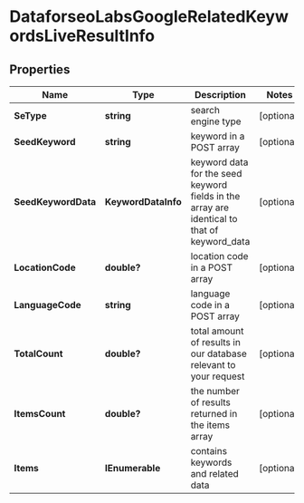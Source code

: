 # DataforseoLabsGoogleRelatedKeywordsLiveResultInfo


## Properties

| Name | Type | Description | Notes |
|------------ | ------------- | ------------- | -------------|
**SeType** | **string** | search engine type |[optional]|
**SeedKeyword** | **string** | keyword in a POST array |[optional]|
**SeedKeywordData** | **KeywordDataInfo** | keyword data for the seed keyword<br>fields in the array are identical to that of keyword_data |[optional]|
**LocationCode** | **double?** | location code in a POST array |[optional]|
**LanguageCode** | **string** | language code in a POST array |[optional]|
**TotalCount** | **double?** | total amount of results in our database relevant to your request |[optional]|
**ItemsCount** | **double?** | the number of results returned in the items array |[optional]|
**Items** | **IEnumerable<DataforseoLabsRelatedKeywordsLiveItem>** | contains keywords and related data |[optional]|
